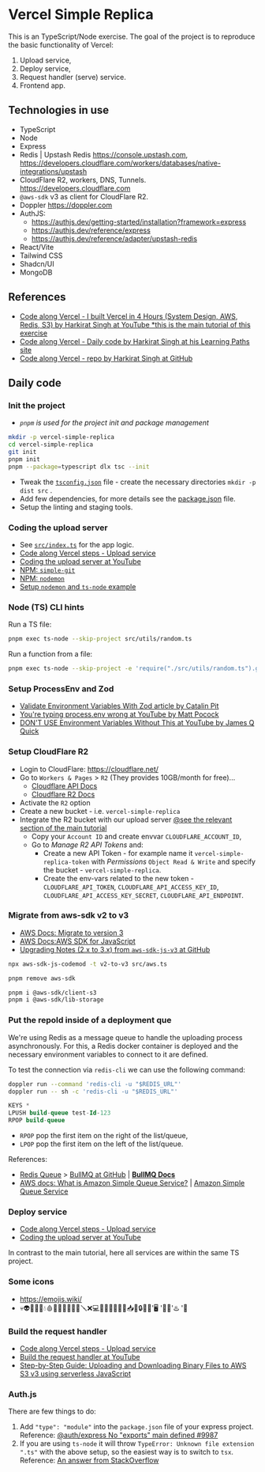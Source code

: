 # Vercel Simple Replica

This is an TypeScript/Node exercise. The goal of the project is to reproduce the basic functionality of Vercel:

1. Upload service,
2. Deploy service,
3. Request handler (serve) service.
4. Frontend app.

## Technologies in use

- TypeScript
- Node
- Express
- Redis | Upstash Redis <https://console.upstash.com>, <https://developers.cloudflare.com/workers/databases/native-integrations/upstash>
- CloudFlare R2, workers, DNS, Tunnels. <https://developers.cloudflare.com>
- `@aws-sdk` v3 as client for CloudFlare R2.
- Doppler <https://doppler.com>
- AuthJS:
  - <https://authjs.dev/getting-started/installation?framework=express>
  - <https://authjs.dev/reference/express>
  - <https://authjs.dev/reference/adapter/upstash-redis>
- React/Vite
- Tailwind CSS
- Shadcn/UI
- MongoDB

## References

- [Code along Vercel - I built Vercel in 4 Hours (System Design, AWS, Redis, S3) by Harkirat Singh at YouTube \*this is the main tutorial of this exercise](https://youtu.be/c8_tafixiAs?si=WI9AJLQdzQZO0r3X)
- [Code along Vercel - Daily code by Harkirat Singh at his Learning Paths site](https://projects.100xdevs.com/tracks/ZSQI8YNE0iL6sT1hJpts/vercel-1)
- [Code along Vercel - repo by Harkirat Singh at GitHub](https://projects.100xdevs.com/tracks/ZSQI8YNE0iL6sT1hJpts/vercel-1)

## Daily code

### Init the project

- _`pnpm` is used for the project init and package management_

```bash
mkdir -p vercel-simple-replica
cd vercel-simple-replica
git init
pnpm init
pnpm --package=typescript dlx tsc --init
```

- Tweak the [`tsconfig.json`](tsconfig.json) file - create the necessary directories `mkdir -p dist src` .
- Add few dependencies, for more details see the [package.json](package.json) file.
- Setup the linting and staging tools.

### Coding the upload server

- See [`src/index.ts`](src/index.ts) for the app logic.
- [Code along Vercel steps - Upload service](https://projects.100xdevs.com/tracks/ZSQI8YNE0iL6sT1hJpts/vercel-1)
- [Coding the upload server at YouTube](https://www.youtube.com/watch?v=c8_tafixiAs&t=1507s)
- [NPM: `simple-git`](https://www.npmjs.com/package/simple-git)
- [NPM: `nodemon`](https://www.npmjs.com/package/nodemon)
- [Setup `nodemon` and `ts-node` example](https://khalilstemmler.com/blogs/typescript/node-starter-project/#Cold-reloading)

### Node (TS) CLI hints

Run a TS file:

```bash
pnpm exec ts-node --skip-project src/utils/random.ts
```

Run a function from a file:

```bash
pnpm exec ts-node --skip-project -e 'require("./src/utils/random.ts").generateId()'
```

### Setup ProcessEnv and Zod

- [Validate Environment Variables With Zod article by Catalin Pit](https://catalins.tech/validate-environment-variables-with-zod/)
- [You're typing process.env wrong at YouTube by Matt Pocock](https://www.youtube.com/watch?v=q1im-hMlKhM)
- [DON'T USE Environment Variables Without This at YouTube by James Q Quick](https://www.youtube.com/watch?v=dCzNA9nUxuo)

### Setup CloudFlare R2

- Login to CloudFlare: <https://cloudflare.net/>
- Go to `Workers & Pages` > `R2` (They provides 10GB/month for free)...
  - [Cloudflare API Docs](https://developers.cloudflare.com/api/)
  - [Cloudflare R2 Docs](https://developers.cloudflare.com/r2/)
- Activate the `R2` option
- Create a new bucket - i.e. `vercel-simple-replica`
- Integrate the R2 bucket with our upload server [@see the relevant section of the main tutorial](https://youtu.be/c8_tafixiAs?si=5UkwO9I-ZtrtnqkL&t=3582)
  - Copy your `Account ID` and create envvar `CLOUDFLARE_ACCOUNT_ID`,
  - Go to _Manage R2 API Tokens_ and:
    - Create a new API Token - for example name it `vercel-simple-replica-token` with _Permissions_ `Object Read & Write` and specify the bucket - `vercel-simple-replica`.
    - Create the env-vars related to the new token - `CLOUDFLARE_API_TOKEN`, `CLOUDFLARE_API_ACCESS_KEY_ID`, `CLOUDFLARE_API_ACCESS_KEY_SECRET`, `CLOUDFLARE_API_ENDPOINT`.

### Migrate from aws-sdk v2 to v3

- [AWS Docs: Migrate to version 3](https://docs.aws.amazon.com/sdk-for-javascript/v3/developer-guide/migrating.html)
- [AWS Docs:AWS SDK for JavaScript](https://docs.aws.amazon.com/sdk-for-javascript/v3/developer-guide/getting-started-nodejs.html)
- [Upgrading Notes (2.x to 3.x) from `aws-sdk-js-v3` at GitHub](https://github.com/aws/aws-sdk-js-v3/blob/main/UPGRADING.md)

```bash
npx aws-sdk-js-codemod -t v2-to-v3 src/aws.ts

pnpm remove aws-sdk

pnpm i @aws-sdk/client-s3
pnpm i @aws-sdk/lib-storage
```

### Put the repoId inside of a deployment que

We're using Redis as a message queue to handle the uploading process asynchronously.
For this, a Redis docker container is deployed and the necessary environment variables to connect to it are defined.

To test the connection via `redis-cli` we can use the following command:

```bash
doppler run --command 'redis-cli -u "$REDIS_URL"'
doppler run -- sh -c 'redis-cli -u "$REDIS_URL"'
```

```sql
KEYS *
LPUSH build-queue test-Id-123
RPOP build-queue
```

- `RPOP` pop the first item on the right of the list/queue,
- `LPOP` pop the first item on the left of the list/queue.

References:

- [Redis Queue](https://redis.com/glossary/redis-queue/) > [BullMQ at GitHub](https://github.com/taskforcesh/bullmq?tab=readme-ov-file) | [**BullMQ Docs**](https://docs.bullmq.io/readme-1)
- [AWS docs: What is Amazon Simple Queue Service?](https://docs.aws.amazon.com/AWSSimpleQueueService/latest/SQSDeveloperGuide/welcome.html) | [Amazon Simple Queue Service](https://aws.amazon.com/sqs/)

### Deploy service

- [Code along Vercel steps - Upload service](https://projects.100xdevs.com/tracks/ZSQI8YNE0iL6sT1hJpts/vercel-2)
- [Coding the upload server at YouTube](https://www.youtube.com/watch?v=c8_tafixiAs&t=4905s)

In contrast to the main tutorial, here all services are within the same TS project.

### Some icons

- <https://emojis.wiki/>
- 💀👽🎩🤖👦💧🩸🚀🚗🔧🔩🔨🔧🪛❌💻🧲🧭🎲💾🔔🔗📥⛲🔒🧰🧊'🖥 '🧬🐾'♨️ '🌵

### Build the request handler

- [Code along Vercel steps - Upload service](https://projects.100xdevs.com/tracks/ZSQI8YNE0iL6sT1hJpts/vercel-3)
- [Build the request handler at YouTube](https://youtu.be/c8_tafixiAs?si=DbNfFxzdd646XHE2&t=7212s)
- [Step-by-Step Guide: Uploading and Downloading Binary Files to AWS S3 v3 using serverless JavaScript](https://dev.to/restdbjones/step-by-step-guide-uploading-and-downloading-binary-files-to-aws-s3-v3-using-nodejs-and-codehooksio-4olh)

### Auth.js

There are few things to do:

1) Add `"type": "module"` into the `package.json` file of your express project. Reference: [@auth/express No "exports" main defined #9987](https://github.com/nextauthjs/next-auth/issues/9987)
2) If you are using `ts-node` it will throw `TypeError: Unknown file extension ".ts"` with the above setup, so the easiest way is to switch to `tsx`. Reference: [An answer from StackOverflow](https://stackoverflow.com/a/76343394/6543935)
